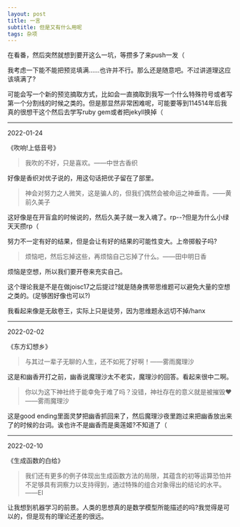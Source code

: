```yaml
---
layout: post
title: 一言
subtitle: 但是又有什么用呢
tags: 杂项
---
```


在看番，然后突然就想到要开这么一坑，等攒多了来push一发（

我考虑一下能不能把预览填满......也许并不行。那么还是随意吧。不过讲道理这应该填满了?

可能会写一个新的预览摘取方式，比如会一直摘取到我写一个什么特殊符号或者写第一个分割线的时候之类的。但是那显然非常困难呢，可能要等到114514年后我真的很想干这个然后去学写ruby gem或者把jekyll换掉（

-----

2022-01-24

《吹响!上低音号》

> 我吹的不好，只是喜欢。——中世古香织

好像是香织对优子说的，用这句话把优子留在了部里。

> 神会对努力之人微笑，这是骗人的，但我们偶然会被命运之神垂青。——黄前久美子

这好像是在开盲盒的时候说的，然后久美子就一发入魂了。rp--?但是为什么小绿天天攒rp（

努力不一定有好的结果，但是会让有好的结果的可能性变大。上帝掷骰子吗?

> 烦恼吧，然后忘掉这些，再烦恼自己忘掉了什么。——田中明日香

烦恼是空想，所以我们要开卷来充实自己。

这个理论我是不是在做joisc17之后提过?就是随身携带思维题可以避免大量的空想之类的。(足够困好像也可以?)

我看起来像是无敌卷王，实际上只是徒劳，因为思维题永远切不掉/hanx

-----

2022-02-02

《东方幻想乡》

> 与其过一辈子无聊的人生，还不如死了好啊！——雾雨魔理沙

这是和幽香开打之前，幽香说魔理沙太不老实，魔理沙的回答。看起来很中二啊。

> 你以为这下神社终于能幸免于难了吗？没错，神社存在的意义就是被摧毁❤——雾雨魔理沙

这是good ending里面灵梦把幽香抓回来了，然后魔理沙夜里跑过来把幽香放出来了的时候的台词。诶也许不是幽香而是奥莲姬?不知道了（

-----

2022-02-10

《生成函数的白给》

> 我们还有更多的例子体现出生成函数方法的局限，其蕴含的初等运算恐怕并不足够具有洞察力以支持得到，通过特殊的组合对象得出的结论的水平。——EI

让我想到机器学习的前景。人类的思想真的是数学模型所能描述的吗?我觉得是可以的，但是现有的理论还差的很远。

